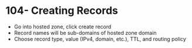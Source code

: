 # 104- Creating Records
- Go into hosted zone, click create record
- Record names will be sub-domains of hosted zone domain
- Choose record type, value (IPv4, domain, etc.), TTL, and routing policy  